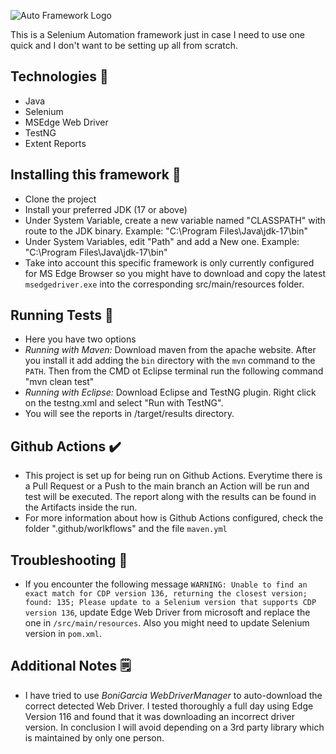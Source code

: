 ![Auto Framework Logo](https://github.com/user-attachments/assets/b5b0f43d-9db8-4b39-95b5-70025e0af2e6)

This is a Selenium Automation framework just in case I need to use one quick and I don't want to be setting up all from scratch.

## Technologies 👾
- Java
- Selenium
- MSEdge Web Driver
- TestNG
- Extent Reports

## Installing this framework 💾
- Clone the project
- Install your preferred JDK (17 or above)
- Under System Variable, create a new variable named "CLASSPATH" with route to the JDK binary. Example: "C:\Program Files\Java\jdk-17\bin"
- Under System Variables, edit "Path" and add a New one. Example: "C:\Program Files\Java\jdk-17\bin"
- Take into account this specific framework is only currently configured for MS Edge Browser so you might have to download and copy the latest `msedgedriver.exe` into the corresponding src/main/resources folder.

## Running Tests 🏃
- Here you have two options
- _Running with Maven:_ Download maven from the apache website. After you install it add adding the `bin` directory with the `mvn` command to the `PATH`. Then from the CMD ot Eclipse terminal run the following command "mvn clean test"
- _Running with Eclipse:_ Download Eclipse and TestNG plugin. Right click on the testng.xml and select "Run with TestNG".
- You will see the reports in /target/results directory.
 
## Github Actions ✔️
- This project is set up for being run on Github Actions. Everytime there is a Pull Request or a Push to the main branch an Action will be run and test will be executed. The report along with the results can be found in the Artifacts inside the run.
- For more information about how is Github Actions configured, check the folder ".github/worlkflows" and the file `maven.yml`

## Troubleshooting 🔧
- If you encounter the following message `WARNING: Unable to find an exact match for CDP version 136, returning the closest version; found: 135; Please update to a Selenium version that supports CDP version 136`, update Edge Web Driver from microsoft and replace the one in `/src/main/resources`. Also you might need to update Selenium version in `pom.xml`.

## Additional Notes 🗒️
- I have tried to use _BoniGarcia WebDriverManager_ to auto-download the correct detected Web Driver. I tested thoroughly a full day using Edge Version 116 and found that it was downloading an incorrect driver version. In conclusion I will avoid depending on a 3rd party library which is maintained by only one person.
  
